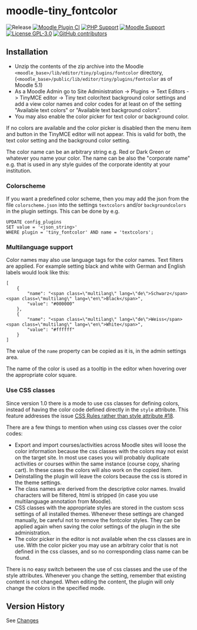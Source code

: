 moodle-tiny_fontcolor
========================

![Release](https://img.shields.io/badge/Release-1.2-blue.svg)
[![Moodle Plugin CI](https://github.com/bfh/moodle-tiny_fontcolor/actions/workflows/moodle-plugin-ci.yml/badge.svg?branch=main)](https://github.com/bfh/moodle-tiny_fontcolor/actions/workflows/moodle-plugin-ci.yml)
[![PHP Support](https://img.shields.io/badge/php-8.1--8.4-blue)](https://github.com/bfh/moodle-tiny_fontcolor/action)
[![Moodle Support](https://img.shields.io/badge/Moodle-4.1--5.1-orange)](https://github.com/bfh/moodle-tiny_fontcolor/actions)
[![License GPL-3.0](https://img.shields.io/github/license/bfh/moodle-tiny_fontcolor?color=lightgrey)](https://github.com/bfh/moodle-tiny_fontcolor/blob/main/LICENSE)
[![GitHub contributors](https://img.shields.io/github/contributors/bfh/moodle-tiny_fontcolor)](https://github.com/bfh/moodle-tiny_fontcolor/graphs/contributors)

## Installation

- Unzip the contents of the zip archive into the Moodle `<moodle_base>/lib/editor/tiny/plugins/fontcolor` directory,
  (`<moodle_base>/public/lib/editor/tiny/plugins/fontcolor` as of Moodle 5.1)
- As a Moodle Admin go to Site Administration -> Plugins -> Text Editors -> TinyMCE editor -> Tiny text color/text background color settings
and add a view color names and color codes for at least on of the setting "Available text colors" or "Available text background colors".
- You may also enable the color picker for text color or background color.
 
If no colors are available and the color picker is disabled then the
menu item and button in the TinyMCE editor will not appear. This is valid for both,
the text color setting and the background color setting.

The color name can be an arbitrary string e.g. Red or Dark Green or whatever you name
your color. The name can be also the "corporate name" e.g. that is used in any style guides
of the corporate identity at your institution.

### Colorscheme

If you want a predefined color scheme, then you may add the json from
the file `colorscheme.json` into the settings `textcolors` and/or `backgroundcolors`
in the plugin settings. This can be done by e.g.

```
UPDATE config_plugins
SET value = '<json_string>'
WHERE plugin = 'tiny_fontcolor' AND name = 'textcolors';
```

### Multilanguage support

Color names may also use language tags for the color names. Text filters
are applied. For example setting black and white with German and English
labels would look like this:

```
[
    {
        "name": "<span class=\"multilang\" lang=\"de\">Schwarz</span><span class=\"multilang\" lang=\"en\">Black</span>",
        "value": "#000000"
    },
    {
        "name": "<span class=\"multilang\" lang=\"de\">Weiss</span><span class=\"multilang\" lang=\"en\">White</span>",
        "value": "#ffffff"
    }
]
```

The value of the `name` property can be copied as it is, in the admin settings area.

The name of the color is used as a tooltip in the editor when hovering
over the appropriate color square.

### Use CSS classes

Since version 1.0 there is a mode to use css classes for defining colors, instead of having
the color code defined directly in the `style` attribute. This feature addresses
the issue [CSS Rules rather than style attribute #18](https://github.com/bfh/moodle-tiny_fontcolor/issues/18).

There are a few things to mention when using css classes over the color codes:

- Export and import courses/activities across Moodle sites will loose the color
  information because the css classes with the colors may not exist on the target
  site. In most use cases you will probably duplicate activities or courses within
  the same instance (course copy, sharing cart). In these cases the colors will also
  work on the copied item.
- Deinstalling the plugin will leave the colors because the css is stored in the
  theme settings.
- The class names are derived from the descriptive color names. Invalid characters
  will be filtered, html is stripped (in case you use multilanguage annotation from
  Moodle).
- CSS classes with the appropriate styles are stored in the custom scss settings
  of all installed themes. Whenever these settings are changed manually, be careful
  not to remove the fontcolor styles. They can be applied again when saving the
  color settings of the plugin in the site administration.
- The color picker in the editor is not available when the css classes are in use.
  With the color picker you may use an arbitrary color that is not defined in the
  css classes, and so no corresponding class name can be found.

There is no easy switch between the use of css classes and the use of the style
attributes. Whenever you change the setting, remember that existing content is
not changed. When editing the content, the plugin will only change the colors in
the specified mode.

## Version History

See [Changes](CHANGES.md)
